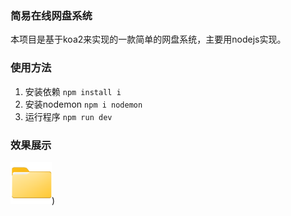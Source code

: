 ### 简易在线网盘系统

本项目是基于koa2来实现的一款简单的网盘系统，主要用nodejs实现。

### 使用方法

1. 安装依赖  ```npm install i```
2. 安装nodemon ```npm i nodemon```
3. 运行程序 ```npm run dev```



### 效果展示

![image](https://github.com/boldiy/eiwen-disk/raw/master/static/folder.png))

